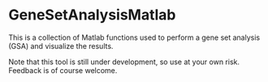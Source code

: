 # GeneSetAnalysisMatlab

This is a collection of Matlab functions used to perform a gene set analysis (GSA) and visualize the results.

Note that this tool is still under development, so use at your own risk. Feedback is of course welcome.
